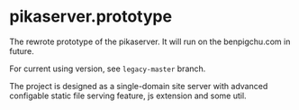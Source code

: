 # pikaserver.prototype

The rewrote prototype of the pikaserver. It will run on the benpigchu.com in future.

For current using version, see `legacy-master` branch.

The project is designed as a single-domain site server with advanced configable static file serving feature, js extension and some util.